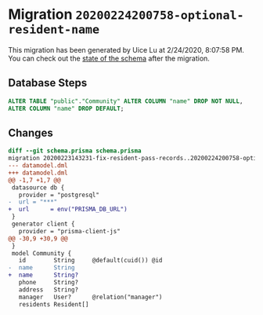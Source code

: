 # Migration `20200224200758-optional-resident-name`

This migration has been generated by Uice Lu at 2/24/2020, 8:07:58 PM.
You can check out the [state of the schema](./schema.prisma) after the migration.

## Database Steps

```sql
ALTER TABLE "public"."Community" ALTER COLUMN "name" DROP NOT NULL,
ALTER COLUMN "name" DROP DEFAULT;
```

## Changes

```diff
diff --git schema.prisma schema.prisma
migration 20200223143231-fix-resident-pass-records..20200224200758-optional-resident-name
--- datamodel.dml
+++ datamodel.dml
@@ -1,7 +1,7 @@
 datasource db {
   provider = "postgresql"
-  url = "***"
+  url      = env("PRISMA_DB_URL")
 }
 generator client {
   provider = "prisma-client-js"
@@ -30,9 +30,9 @@
 }
 model Community {
   id        String     @default(cuid()) @id
-  name      String
+  name      String?
   phone     String?
   address   String?
   manager   User?      @relation("manager")
   residents Resident[]
```


